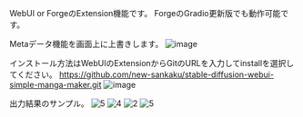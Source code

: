 WebUI or ForgeのExtension機能です。
ForgeのGradio更新版でも動作可能です。

Metaデータ機能を画面上に上書きします。
![image](https://github.com/user-attachments/assets/e1098f7c-c35d-49fa-8cd5-48858f99fb6f)

インストール方法はWebUIのExtensionからGitのURLを入力してinstallを選択してください。
https://github.com/new-sankaku/stable-diffusion-webui-simple-manga-maker.git
![image](https://github.com/user-attachments/assets/4f66458e-409d-473f-b612-faded16b9c5d)

出力結果のサンプル。
![5](https://github.com/user-attachments/assets/6026a1a4-3fa7-4aac-bf43-bf0a6d02f8c2)
![4](https://github.com/user-attachments/assets/0591e276-513e-4425-a84e-659d49bd6a20)
![2](https://github.com/user-attachments/assets/1dff703a-d22c-4e27-95b7-5b0a79758f53)
![5](https://github.com/user-attachments/assets/b90f7cc2-6fd8-4de1-8d81-9a59812930f0)
